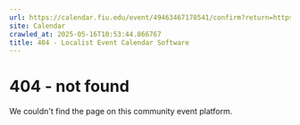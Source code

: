 ```yaml
---
url: https://calendar.fiu.edu/event/49463467178541/confirm?return=https%3A%2F%2Fcalendar.fiu.edu%2Fevent%2Fwelcome-summer-a-c-2025
site: Calendar
crawled_at: 2025-05-16T10:53:44.866767
title: 404 - Localist Event Calendar Software
---
```


# 404 - not found
We couldn't find the page on this community event platform.
